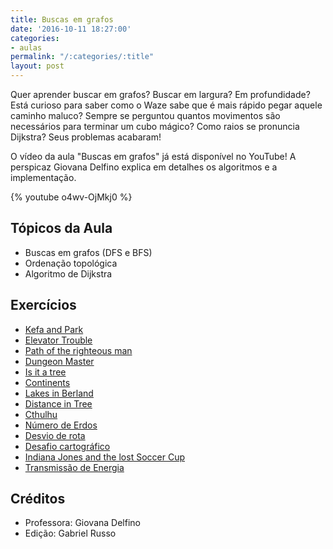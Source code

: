 ```yaml
---
title: Buscas em grafos
date: '2016-10-11 18:27:00'
categories:
- aulas
permalink: "/:categories/:title"
layout: post
---
```

Quer aprender buscar em grafos? Buscar em largura? Em profundidade? Está curioso para saber como o Waze sabe que é mais rápido pegar aquele caminho maluco? Sempre se perguntou quantos movimentos são necessários para terminar um cubo mágico? Como raios se pronuncia Dijkstra? Seus problemas acabaram!

O vídeo da aula "Buscas em grafos" já está disponível no YouTube! A perspicaz Giovana Delfino explica em detalhes os algoritmos e a implementação.

{% youtube o4wv-OjMkj0 %} 

## Tópicos da Aula
- Buscas em grafos (DFS e BFS)
- Ordenação topológica
- Algoritmo de Dijkstra

## Exercícios
- [Kefa and Park](https://codeforces.com/problemset/problem/580/C)
- [Elevator Trouble](https://www.spoj.com/problems/ELEVTRBL/)
- [Path of the righteous man](https://www.spoj.com/problems/RIOI_2_3/)
- [Dungeon Master](https://uva.onlinejudge.org/index.php?option=com_onlinejudge&Itemid=8&page=show_problem&-problem=473)
- [Is it a tree](https://www.spoj.com/problems/PT07Y/)
- [Continents](https://uva.onlinejudge.org/index.php?option=onlinejudge&page=show_problem&problem=2035)
- [Lakes in Berland](https://codeforces.com/contest/723/problem/D)
- [Distance in Tree](https://codeforces.com/problemset/problem/161/D)
- [Cthulhu](https://codeforces.com/problemset/problem/103/B)
- [Número de Erdos](https://br.spoj.com/problems/NUMERDOS/)
- [Desvio de rota](https://br.spoj.com/problems/DESVIO/)
- [Desafio cartográfico](https://br.spoj.com/problems/CARTOG11/)
- [Indiana Jones and the lost Soccer Cup](https://www.spoj.com/problems/GCPC11C/)
- [Transmissão de Energia](https://br.spoj.com/problems/ENERGIA/)

## Créditos
- Professora: Giovana Delfino
- Edição: Gabriel Russo

